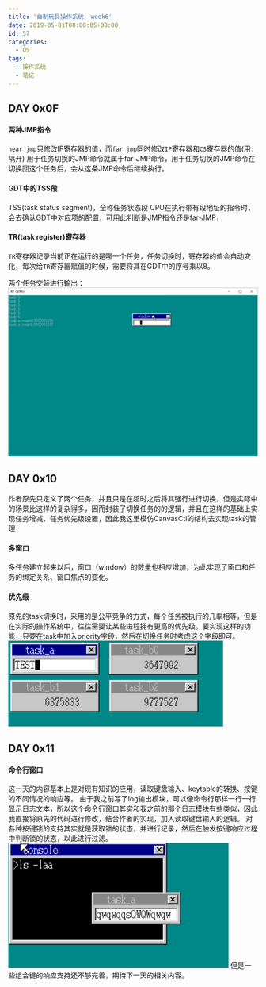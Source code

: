 ```yaml
---
title: '自制玩具操作系统--week6'
date: 2019-05-01T00:00:05+08:00
id: 57
categories:
  - OS
tags:
  - 操作系统
  - 笔记
---
```


## DAY 0x0F

#### 两种JMP指令
`near jmp`只修改IP寄存器的值，而`far jmp`同时修改`IP`寄存器和`CS`寄存器的值(用`:`隔开)
用于任务切换的JMP命令就属于far-JMP命令，用于任务切换的JMP命令在切换回这个任务后，会从这条JMP命令后继续执行。


#### GDT中的TSS段
TSS(task status segment)，全称任务状态段
CPU在执行带有段地址的指令时，会去确认GDT中对应项的配置，可用此判断是JMP指令还是far-JMP，

#### TR(task register)寄存器
`TR`寄存器记录当前正在运行的是哪一个任务，任务切换时，寄存器的值会自动变化，每次给`TR`寄存器赋值的时候，需要将其在GDT中的序号乘以8。

两个任务交替进行输出：
![两个任务交替进行输出](/images/blog/os/6.png)

## DAY 0x10
作者原先只定义了两个任务，并且只是在超时之后将其强行进行切换，但是实际中的场景比这样的复杂得多，因而封装了切换任务的的逻辑，并且在这样的基础上实现任务增减、任务优先级设置，因此我这里模仿CanvasCtl的结构去实现task的管理

#### 多窗口
多任务建立起来以后，窗口（window）的数量也相应增加，为此实现了窗口和任务的绑定关系、窗口焦点的变化。

#### 优先级
原先的task切换时，采用的是公平竞争的方式，每个任务被执行的几率相等，但是在实际的操作系统中，往往需要让某些进程拥有更高的优先级。要实现这样的功能，只要在task中加入priority字段，然后在切换任务时考虑这个字段即可。
![task不同的优先级](/images/blog/os/7.png)


## DAY 0x11
#### 命令行窗口
这一天的内容基本上是对现有知识的应用，读取键盘输入、keytable的转换、按键的不同情况的响应等。
由于我之前写了log输出模块，可以像命令行那样一行一行显示日志文本，所以这个命令行窗口其实和我之前的那个日志模块有些类似，因此我直接将原先的代码进行修改，结合作者的实现，加入读取键盘输入的逻辑。
对各种按键锁的支持其实就是获取锁的状态，并进行记录，然后在触发按键响应过程中判断锁的状态，以此进行过滤。
![](/images/blog/os/8.png)
但是一些组合键的响应支持还不够完善，期待下一天的相关内容。

